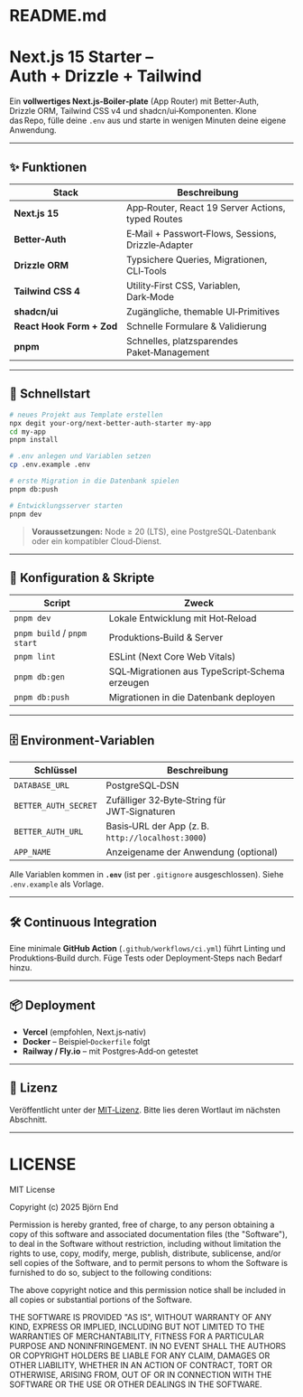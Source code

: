 README.md
=========

# Next.js 15 Starter – Auth + Drizzle + Tailwind

Ein **vollwertiges Next.js‑Boiler‑plate** (App Router) mit Better‑Auth, Drizzle ORM, Tailwind CSS v4 und shadcn/ui‑Komponenten. Klone das Repo, fülle deine `.env` aus und starte in wenigen Minuten deine eigene Anwendung.

---

## ✨ Funktionen

| Stack | Beschreibung |
| ----- | ------------ |
| **Next.js 15** | App‑Router, React 19 Server Actions, typed Routes |
| **Better‑Auth** | E‑Mail + Passwort‑Flows, Sessions, Drizzle‑Adapter |
| **Drizzle ORM** | Typsichere Queries, Migrationen, CLI‑Tools |
| **Tailwind CSS 4** | Utility‑First CSS, Variablen, Dark‑Mode |
| **shadcn/ui** | Zugängliche, themable UI‑Primitives |
| **React Hook Form + Zod** | Schnelle Formulare & Validierung |
| **pnpm** | Schnelles, platzsparendes Paket‑Management |

---

## 🚀 Schnellstart

```bash
# neues Projekt aus Template erstellen
npx degit your-org/next-better-auth-starter my-app
cd my-app
pnpm install

# .env anlegen und Variablen setzen
cp .env.example .env

# erste Migration in die Datenbank spielen
pnpm db:push

# Entwicklungsserver starten
pnpm dev
```

> **Voraussetzungen:** Node ≥ 20 (LTS), eine PostgreSQL‑Datenbank oder ein kompatibler Cloud‑Dienst.

---

## 🔧 Konfiguration & Skripte

| Script | Zweck |
| ------ | ----- |
| `pnpm dev` | Lokale Entwicklung mit Hot‑Reload |
| `pnpm build` / `pnpm start` | Produktions‑Build & Server |
| `pnpm lint` | ESLint (Next Core Web Vitals) |
| `pnpm db:gen` | SQL‑Migrationen aus TypeScript‑Schema erzeugen |
| `pnpm db:push` | Migrationen in die Datenbank deployen |

---

## 🗄️ Environment‑Variablen

| Schlüssel | Beschreibung |
| --------- | ------------ |
| `DATABASE_URL` | PostgreSQL‑DSN |
| `BETTER_AUTH_SECRET` | Zufälliger 32‑Byte‑String für JWT‑Signaturen |
| `BETTER_AUTH_URL` | Basis‑URL der App (z. B. `http://localhost:3000`) |
| `APP_NAME` | Anzeigename der Anwendung (optional) |

Alle Variablen kommen in **`.env`** (ist per `.gitignore` ausgeschlossen). Siehe `.env.example` als Vorlage.

---

## 🛠️ Continuous Integration

Eine minimale **GitHub Action** (`.github/workflows/ci.yml`) führt Linting und Produktions‑Build durch. Füge Tests oder Deployment‑Steps nach Bedarf hinzu.

---

## 📦 Deployment

- **Vercel** (empfohlen, Next.js‑nativ)
- **Docker** – Beispiel‑`Dockerfile` folgt
- **Railway / Fly.io** – mit Postgres‑Add‑on getestet

---

## 📝 Lizenz

Veröffentlicht unter der [MIT‑Lizenz](LICENSE). Bitte lies deren Wortlaut im nächsten Abschnitt.

---

LICENSE
=======

MIT License

Copyright (c) 2025 Björn End

Permission is hereby granted, free of charge, to any person obtaining a copy
of this software and associated documentation files (the "Software"), to deal
in the Software without restriction, including without limitation the rights
to use, copy, modify, merge, publish, distribute, sublicense, and/or sell
copies of the Software, and to permit persons to whom the Software is
furnished to do so, subject to the following conditions:

The above copyright notice and this permission notice shall be included in all
copies or substantial portions of the Software.

THE SOFTWARE IS PROVIDED "AS IS", WITHOUT WARRANTY OF ANY KIND, EXPRESS OR
IMPLIED, INCLUDING BUT NOT LIMITED TO THE WARRANTIES OF MERCHANTABILITY,
FITNESS FOR A PARTICULAR PURPOSE AND NONINFRINGEMENT. IN NO EVENT SHALL THE
AUTHORS OR COPYRIGHT HOLDERS BE LIABLE FOR ANY CLAIM, DAMAGES OR OTHER
LIABILITY, WHETHER IN AN ACTION OF CONTRACT, TORT OR OTHERWISE, ARISING FROM,
OUT OF OR IN CONNECTION WITH THE SOFTWARE OR THE USE OR OTHER DEALINGS IN THE
SOFTWARE.
